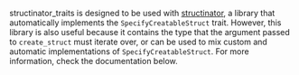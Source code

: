 structinator_traits is designed to be used with [structinator](https://crates.io/crates/structinator), a library that automatically implements the `SpecifyCreatableStruct` trait. However, this library is also useful because it contains the type that the argument passed to `create_struct` must iterate over, or can be used to mix custom and automatic implementations of `SpecifyCreatableStruct`. For more information, check the documentation below.
